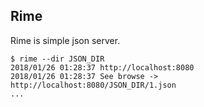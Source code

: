 ## Rime
Rime is simple json server.

```
$ rime --dir JSON_DIR
2018/01/26 01:28:37 http://localhost:8080
2018/01/26 01:28:37 See browse -> http://localhost:8080/JSON_DIR/1.json
...
```
